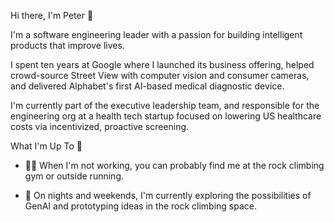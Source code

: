 Hi there, I'm Peter 👋

I'm a software engineering leader with a passion for building intelligent products that improve lives. 

I spent ten years at Google where I launched its business offering, helped crowd-source Street View with computer vision and consumer cameras, and delivered Alphabet's first AI-based medical diagnostic device.

I'm currently part of the executive leadership team, and responsible for the engineering org at a health tech startup focused on lowering US healthcare costs via incentivized, proactive screening.

What I'm Up To 🌱
+ 🧗🏃 When I'm not working, you can probably find me at the rock climbing gym or outside running.

+ 🧠 On nights and weekends, I'm currently exploring the possibilities of GenAI and prototyping ideas in the rock climbing space.
